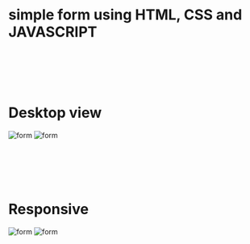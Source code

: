 # simple form using HTML, CSS and JAVASCRIPT
<br><br><br><br>
# Desktop view
![form](https://user-images.githubusercontent.com/70298271/209168925-f70853fe-03c4-4f10-a63f-03263130f434.png)
![form](https://user-images.githubusercontent.com/70298271/209217181-eecc5bfa-f3bb-4d06-bc62-7569cba59092.png)

<br><br><br><br>
# Responsive
![form](https://user-images.githubusercontent.com/70298271/209169004-18d95531-541f-46c0-a931-f8bfc117f585.png)
![form](https://user-images.githubusercontent.com/70298271/209217269-bc706dbe-f6cf-48ac-a4b4-8abee6853512.png)

